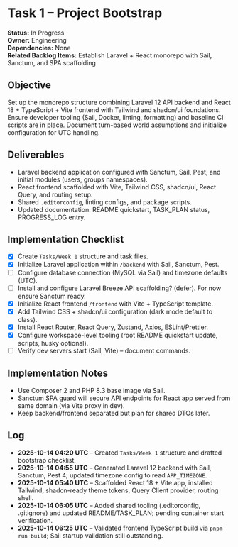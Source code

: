 # Task 1 – Project Bootstrap

**Status:** In Progress  
**Owner:** Engineering  
**Dependencies:** None  
**Related Backlog Items:** Establish Laravel + React monorepo with Sail, Sanctum, and SPA scaffolding

## Objective
Set up the monorepo structure combining Laravel 12 API backend and React 18 + TypeScript + Vite frontend with Tailwind and shadcn/ui foundations. Ensure developer tooling (Sail, Docker, linting, formatting) and baseline CI scripts are in place. Document turn-based world assumptions and initialize configuration for UTC handling.

## Deliverables
- Laravel backend application configured with Sanctum, Sail, Pest, and initial modules (users, groups namespaces).
- React frontend scaffolded with Vite, Tailwind CSS, shadcn/ui, React Query, and routing setup.
- Shared `.editorconfig`, linting configs, and package scripts.
- Updated documentation: README quickstart, TASK_PLAN status, PROGRESS_LOG entry.

## Implementation Checklist
- [x] Create `Tasks/Week 1` structure and task files.
- [x] Initialize Laravel application within `/backend` with Sail, Sanctum, Pest.
- [ ] Configure database connection (MySQL via Sail) and timezone defaults (UTC).
- [ ] Install and configure Laravel Breeze API scaffolding? (defer). For now ensure Sanctum ready.
- [x] Initialize React frontend `/frontend` with Vite + TypeScript template.
- [x] Add Tailwind CSS + shadcn/ui configuration (dark mode default to class).
- [x] Install React Router, React Query, Zustand, Axios, ESLint/Prettier.
- [x] Configure workspace-level tooling (root README quickstart update, scripts, husky optional).
- [ ] Verify dev servers start (Sail, Vite) – document commands.

## Implementation Notes
- Use Composer 2 and PHP 8.3 base image via Sail.
- Sanctum SPA guard will secure API endpoints for React app served from same domain (via Vite proxy in dev).
- Keep backend/frontend separated but plan for shared DTOs later.

## Log
- **2025-10-14 04:20 UTC** – Created `Tasks/Week 1` structure and drafted bootstrap checklist.
- **2025-10-14 04:55 UTC** – Generated Laravel 12 backend with Sail, Sanctum, Pest 4; updated timezone config to read `APP_TIMEZONE`.
- **2025-10-14 05:40 UTC** – Scaffolded React 18 + Vite app, installed Tailwind, shadcn-ready theme tokens, Query Client provider, routing shell.
- **2025-10-14 06:05 UTC** – Added shared tooling (.editorconfig, .gitignore) and updated README/TASK_PLAN; pending container start verification.
- **2025-10-14 06:25 UTC** – Validated frontend TypeScript build via `pnpm run build`; Sail startup validation still outstanding.
